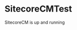﻿<!DOCTYPE html>
<html>
<body>

<h1>SitecoreCMTest</h1>

<p>SitecoreCM is up and running</p>

</body>
</html>

